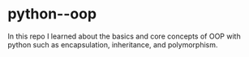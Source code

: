 # python--oop

In this repo I learned about the basics and core concepts of OOP with python such as encapsulation, inheritance, and polymorphism.
